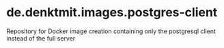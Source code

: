 # de.denktmit.images.postgres-client
Repository for Docker image creation containing only the postgresql client instead of the full server
